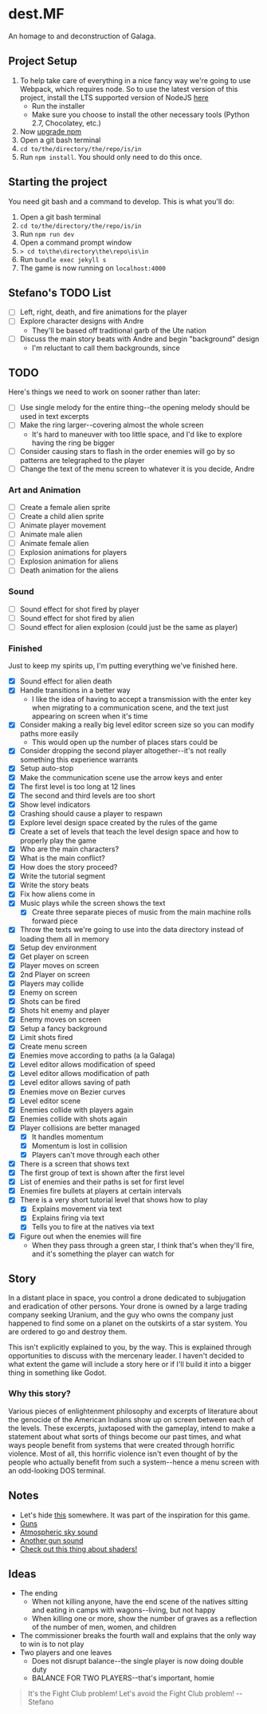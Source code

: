 # dest.MF

An homage to and deconstruction of Galaga.

## Project Setup

1. To help take care of everything in a nice fancy way we're going to use Webpack, which requires node. So to use the latest version of this project, install the LTS supported version of NodeJS [here](https://nodejs.org/en/download/)
	* Run the installer
	* Make sure you choose to install the other necessary tools (Python 2.7, Chocolatey, etc.)
2. Now [upgrade npm](https://matthewhorne.me/how-to-update-npm-on-windows-10/)
3. Open a git bash terminal
4. `cd to/the/directory/the/repo/is/in`
5. Run `npm install`. You should only need to do this once.

## Starting the project

You need git bash and a command to develop. This is what you'll do:

1. Open a git bash terminal
2. `cd to/the/directory/the/repo/is/in`
3. Run `npm run dev`
4. Open a command prompt window
5. `> cd to\the\directory\the\repo\is\in`
6. Run `bundle exec jekyll s`
7. The game is now running on `localhost:4000`

## Stefano's TODO List

- [ ] Left, right, death, and fire animations for the player
- [ ] Explore character designs with Andre
	* They'll be based off traditional garb of the Ute nation
- [ ] Discuss the main story beats with Andre and begin "background" design
	* I'm reluctant to call them backgrounds, since 

## TODO

Here's things we need to work on sooner rather than later:

- [ ] Use single melody for the entire thing--the opening melody should be used in text excerpts
- [ ] Make the ring larger--covering almost the whole screen
	* It's hard to maneuver with too little space, and I'd like to explore having the ring be bigger
- [ ] Consider causing stars to flash in the order enemies will go by so patterns are telegraphed to the player
- [ ] Change the text of the menu screen to whatever it is you decide, Andre

### Art and Animation

- [ ] Create a female alien sprite
- [ ] Create a child alien sprite
- [ ] Animate player movement
- [ ] Animate male alien
- [ ] Animate female alien
- [ ] Explosion animations for players
- [ ] Explosion animation for aliens
- [ ] Death animation for the aliens

### Sound

- [ ] Sound effect for shot fired by player
- [ ] Sound effect for shot fired by alien
- [ ] Sound effect for alien explosion (could just be the same as player)

### Finished

Just to keep my spirits up, I'm putting everything we've finished here.

- [x] Sound effect for alien death
- [x] Handle transitions in a better way
	* I like the idea of having to accept a transmission with the enter key when migrating to a communication scene, and the text just appearing on screen when it's time
- [x] Consider making a really big level editor screen size so you can modify paths more easily
	* This would open up the number of places stars could be
- [x] Consider dropping the second player altogether--it's not really something this experience warrants
- [x] Setup auto-stop
- [x] Make the communication scene use the arrow keys and enter
- [x] The first level is too long at 12 lines
- [x] The second and third levels are too short
- [x] Show level indicators
- [x] Crashing should cause a player to respawn
- [x] Explore level design space created by the rules of the game
- [x] Create a set of levels that teach the level design space and how to properly play the game
- [x] Who are the main characters?
- [x] What is the main conflict?
- [x] How does the story proceed?
- [x] Write the tutorial segment
- [x] Write the story beats
- [x] Fix how aliens come in
- [x] Music plays while the screen shows the text
	- [x] Create three separate pieces of music from the main machine rolls forward piece
- [x] Throw the texts we're going to use into the data directory instead of loading them all in memory
- [x] Setup dev environment
- [x] Get player on screen
- [x] Player moves on screen
- [x] 2nd Player on screen
- [x] Players may collide
- [x] Enemy on screen
- [x] Shots can be fired
- [x] Shots hit enemy and player
- [x] Enemy moves on screen
- [x] Setup a fancy background
- [x] Limit shots fired
- [x] Create menu screen
- [x] Enemies move according to paths (a la Galaga)
- [x] Level editor allows modification of speed
- [x] Level editor allows modification of path
- [x] Level editor allows saving of path
- [x] Enemies move on Bezier curves
- [x] Level editor scene
- [x] Enemies collide with players again
- [x] Enemies collide with shots again
- [x] Player collisions are better managed
	- [x] It handles momentum
	- [x] Momentum is lost in collision
	- [x] Players can't move through each other
- [x] There is a screen that shows text
- [x] The first group of text is shown after the first level
- [x] List of enemies and their paths is set for first level
- [x] Enemies fire bullets at players at certain intervals
- [x] There is a very short tutorial level that shows how to play
	- [x] Explains movement via text
	- [x] Explains firing via text
	- [x] Tells you to fire at the natives via text
- [x] Figure out when the enemies will fire
	* When they pass through a green star, I think that's when they'll fire, and it's something the player can watch for

## Story

In a distant place in space, you control a drone dedicated to subjugation and eradication of other persons. Your drone is owned by a large trading company seeking
Uranium, and the guy who owns the company just happened to find some on a planet on the outskirts of a star system. You are ordered to go and destroy them.

This isn't explicitly explained to you, by the way. This is explained through opportunities to discuss with the mercenary leader. I haven't decided to what extent
the game will include a story here or if I'll build it into a bigger thing in something like Godot.

### Why this story?

Various pieces of enlightenment philosophy and excerpts of literature about the genocide of the American Indians show up on screen between each of the levels. These excerpts, juxtaposed with the gameplay, intend to make a statement about what sorts of things become our past times, and what ways people benefit from systems that were created through horrific violence. Most of all, this horrific violence isn't even thought of by the people who actually benefit from such a system--hence a menu screen with an odd-looking DOS terminal.

## Notes

* Let's hide [this](https://www.youtube.com/watch?v=ARz6kYS12cg) somewhere. It was part of the inspiration for this game.
* [Guns](https://opengameart.org/content/4-projectile-launches)
* [Atmospheric sky sound](https://opengameart.org/content/red-eclipse-sounds)
* [Another gun sound](https://opengameart.org/content/residue-sfx)
* [Check out this thing about shaders!](https://www.dynetisgames.com/2018/12/09/shaders-phaser-3/)

## Ideas

* The ending
	* When not killing anyone, have the end scene of the natives sitting and eating in camps with wagons--living, but not happy
	* When killing one or more, show the number of graves as a reflection of the number of men, women, and children
* The commissioner breaks the fourth wall and explains that the only way to win is to not play
* Two players and one leaves
	* Does not disrupt balance--the single player is now doing double duty
	* BALANCE FOR TWO PLAYERS--that's important, homie


> It's the Fight Club problem! Let's avoid the Fight Club problem!
>     -- Stefano
